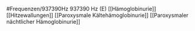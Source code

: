 #Frequenzen/937390Hz
937390 Hz (E)
[[Hämoglobinurie]]
[[Hitzewallungen]]
[[Paroxysmale Kältehämoglobinurie]]
[[Paroxysmaler nächtlicher Hämoglobinurie]]